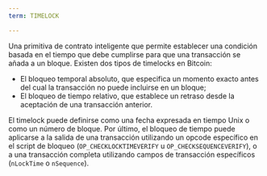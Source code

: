 ```yaml
---
term: TIMELOCK

---
```

Una primitiva de contrato inteligente que permite establecer una condición basada en el tiempo que debe cumplirse para que una transacción se añada a un bloque. Existen dos tipos de timelocks en Bitcoin:


- El bloqueo temporal absoluto, que especifica un momento exacto antes del cual la transacción no puede incluirse en un bloque;
- El bloqueo de tiempo relativo, que establece un retraso desde la aceptación de una transacción anterior.

El timelock puede definirse como una fecha expresada en tiempo Unix o como un número de bloque. Por último, el bloqueo de tiempo puede aplicarse a la salida de una transacción utilizando un opcode específico en el script de bloqueo (`OP_CHECKLOCKTIMEVERIFY` u `OP_CHECKSEQUENCEVERIFY`), o a una transacción completa utilizando campos de transacción específicos (`nLockTime` o `nSequence`).